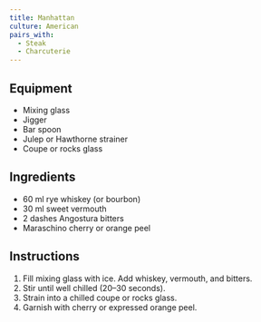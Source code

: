 ```yaml
---
title: Manhattan
culture: American
pairs_with:
  - Steak
  - Charcuterie
---
```


## Equipment
- Mixing glass
- Jigger
- Bar spoon
- Julep or Hawthorne strainer
- Coupe or rocks glass

## Ingredients
- 60 ml rye whiskey (or bourbon)
- 30 ml sweet vermouth
- 2 dashes Angostura bitters
- Maraschino cherry or orange peel

## Instructions
1. Fill mixing glass with ice. Add whiskey, vermouth, and bitters.
2. Stir until well chilled (20–30 seconds).
3. Strain into a chilled coupe or rocks glass.
4. Garnish with cherry or expressed orange peel.
